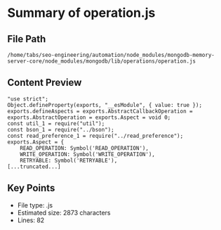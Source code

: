 # Summary of operation.js
  
## File Path
`/home/tabs/seo-engineering/automation/node_modules/mongodb-memory-server-core/node_modules/mongodb/lib/operations/operation.js`

## Content Preview
```
"use strict";
Object.defineProperty(exports, "__esModule", { value: true });
exports.defineAspects = exports.AbstractCallbackOperation = exports.AbstractOperation = exports.Aspect = void 0;
const util_1 = require("util");
const bson_1 = require("../bson");
const read_preference_1 = require("../read_preference");
exports.Aspect = {
    READ_OPERATION: Symbol('READ_OPERATION'),
    WRITE_OPERATION: Symbol('WRITE_OPERATION'),
    RETRYABLE: Symbol('RETRYABLE'),
[...truncated...]
```

## Key Points
- File type: .js
- Estimated size: 2873 characters
- Lines: 82
